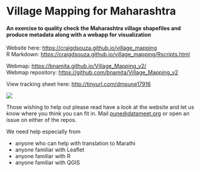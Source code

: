 # Village Mapping for Maharashtra
#### An exercise to quality check the Maharashtra village shapefiles and produce metadata along with a webapp for visualization

Website here: https://craigdsouza.github.io/village_mapping<br>
R Markdown: https://craigdsouza.github.io/village_mapping/Rscripts.html

Webmap: https://bnamita.github.io/Village_Mapping_v2/<br>
Webmap repository: https://github.com/bnamita/Village_Mapping_v2

View tracking sheet here: http://tinyurl.com/dmpune17916

![](https://github.com/craigdsouza/village_mapping/blob/master/images/Maharashtra_villages.PNG)

Those wishing to help out please read have a look at the website and let us know where you think you can fit in.
Mail pune@datameet.org or open an issue on either of the repos.

We need help especially from 
* anyone who can help with translation to Marathi
* anyone familiar with Leaflet
* anyone familiar with R
* anyone familiar with QGIS 

